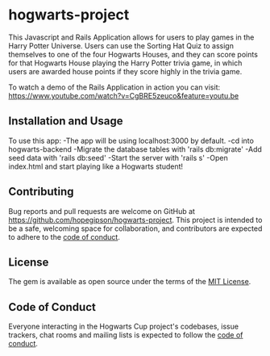 # hogwarts-project

This Javascript and Rails Application allows for users to play games in the Harry Potter Universe. Users can use the Sorting Hat Quiz to assign themselves to one of the four Hogwarts Houses, and they can score points for that Hogwarts House playing the Harry Potter trivia game, in which users are awarded house points if they score highly in the trivia game.
 
To watch a demo of the Rails Application in action you can visit: https://www.youtube.com/watch?v=CgBRE5zeuco&feature=youtu.be

## Installation and Usage

To use this app:
    -The app will be using localhost:3000 by default.
    -cd into hogwarts-backend
    -Migrate the database tables with 'rails db:migrate'
    -Add seed data with 'rails db:seed'
    -Start the server with 'rails s'
    -Open index.html and start playing like a Hogwarts student!


## Contributing

Bug reports and pull requests are welcome on GitHub at https://github.com/hopegipson/hogwarts-project. This project is intended to be a safe, welcoming space for collaboration, and contributors are expected to adhere to the [code of conduct](https://github.com/hopegipson/hogwarts-project/blob/main/CODE_OF_CONDUCT.md).


## License

The gem is available as open source under the terms of the [MIT License](https://opensource.org/licenses/MIT).

## Code of Conduct

Everyone interacting in the Hogwarts Cup project's codebases, issue trackers, chat rooms and mailing lists is expected to follow the [code of conduct](https://github.com/hopegipson/hogwarts-project/blob/main/CODE_OF_CONDUCT.md).
